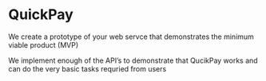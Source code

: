 # QuickPay

We create a prototype of your web servce that demonstrates the minimum viable product (MVP)

We implement enough of the API’s to demonstrate that QucikPay works and can do the very basic tasks requried from users
